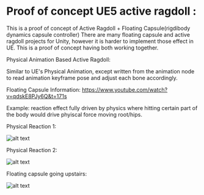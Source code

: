 ﻿# Proof of concept UE5 active ragdoll :
This is a proof of concept of Active Ragdoll + Floating Capsule(rigdibody dynamics capsule controller)
There are many floating capsule and active ragdoll projects for Unity, however it is harder to implement those effect in UE.
This is a proof of concept having both working together.

Physical Animation Based Active Ragdoll:

Similar to UE's Physical Animation, except written from the animation node to read animation keyframe pose and adjust each bone accordingly.

Floating Capsule Information: https://www.youtube.com/watch?v=qdskE8PJy6Q&t=171s

Example: reaction effect fully driven by physics where hitting certain part of the body would drive phyiscal force moving root/hips.

Physical Reaction 1:

![alt text](https://github.com/tigershan1130/UE5-active-ragdoll-with-floating-capsule/blob/main/ScreenShots/Phyysics4.gif)

Physical Reaction 2:

![alt text](https://github.com/tigershan1130/UE5-active-ragdoll-with-floating-capsule/blob/main/ScreenShots/Physics1.gif)

Floating capsule going upstairs:

![alt text](https://github.com/tigershan1130/UE5-active-ragdoll-with-floating-capsule/tree/main/ScreenShots/Physics2.gif)


